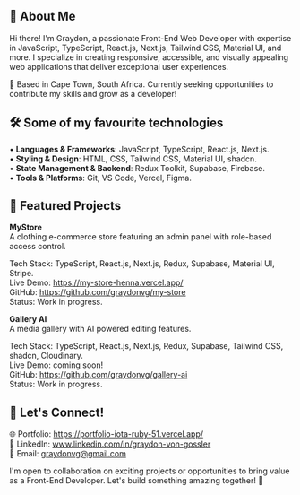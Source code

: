 ## 🚀 About Me
Hi there! I'm Graydon, a passionate Front-End Web Developer with expertise in JavaScript, TypeScript, React.js, Next.js, Tailwind CSS, Material UI, and more. I specialize in creating responsive, accessible, and visually appealing web applications that deliver exceptional user experiences.

📍 Based in Cape Town, South Africa. Currently seeking opportunities to contribute my skills and grow as a developer!

## 🛠️ Some of my favourite technologies
•	**Languages & Frameworks**: JavaScript, TypeScript, React.js, Next.js.  
•	**Styling & Design**: HTML, CSS, Tailwind CSS, Material UI, shadcn.  
•	**State Management & Backend**: Redux Toolkit, Supabase, Firebase.  
•	**Tools & Platforms**: Git, VS Code, Vercel, Figma.  

## 🌟 Featured Projects
**MyStore**  
A clothing e-commerce store featuring an admin panel with role-based access control. 

Tech Stack: TypeScript, React.js, Next.js, Redux, Supabase, Material UI, Stripe.   
Live Demo: https://my-store-henna.vercel.app/  
GitHub: https://github.com/graydonvg/my-store  
Status: Work in progress.

**Gallery AI**  
A media gallery with AI powered editing features.

Tech Stack: TypeScript, React.js, Next.js, Redux, Supabase, Tailwind CSS, shadcn, Cloudinary.   
Live Demo: coming soon!  
GitHub: https://github.com/graydonvg/gallery-ai  
Status: Work in progress.

## 💌 Let's Connect!
🌐 Portfolio: https://portfolio-iota-ruby-51.vercel.app/  
💼 LinkedIn: www.linkedin.com/in/graydon-von-gossler  
📧 Email: graydonvg@gmail.com  

I'm open to collaboration on exciting projects or opportunities to bring value as a Front-End Developer. Let's build something amazing together! 🚀
